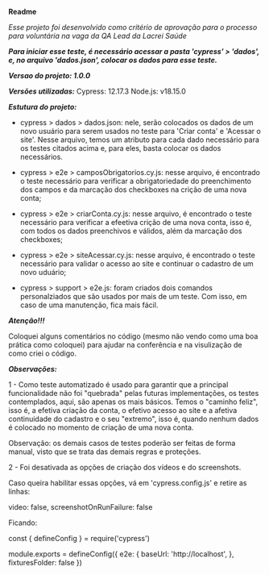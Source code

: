 **Readme**

*Esse projeto foi desenvolvido como critério de aprovação para o processo para voluntária na vaga da QA Lead da Lacrei Saúde*

***Para iniciar esse teste, é necessário acessar a pasta 'cypress' > 'dados', e, no arquivo 'dados.json', colocar os dados para esse teste.***

***Versao do projeto: 1.0.0***

***Versões utilizadas:***
  Cypress: 12.17.3
  Node.js: v18.15.0

***Estutura do projeto:***

- cypress > dados > dados.json: nele, serão colocados os dados de um novo usuário para serem usados no teste para 'Criar conta' e 'Acessar o site'. Nesse arquivo, temos um atributo para cada dado necessário para os testes citados acima e, para eles, basta colocar os dados necessários.

- cypress > e2e > camposObrigatorios.cy.js: nesse arquivo, é encontrado o teste necessário para verificar a obrigatoriedade do preenchimento dos campos e da marcação dos checkboxes na crição de uma nova conta;

- cypress > e2e > criarConta.cy.js: nesse arquivo, é encontrado o teste necessário para verificar a efeetiva crição de uma nova conta, isso é, com todos os dados preenchivos e válidos, além da marcação dos checkboxes;

- cypress > e2e > siteAcessar.cy.js: nesse arquivo, é encontrado o teste necessário para validar o acesso ao site e continuar o cadastro de um novo uduário;

- cypress > support > e2e.js: foram criados dois comandos personalziados que são usados por mais de um teste. Com isso, em caso de uma manutenção, fica mais fácil.

***Atenção!!!***

Coloquei alguns comentários no código (mesmo não vendo como uma boa prática como coloquei) para ajudar na conferência e na visulização de como criei o código.

***Observações:***

1 - Como teste automatizado é usado para garantir que a principal funcionalidade não foi "quebrada" pelas futuras implementações, os testes contemplados, aqui, são apenas os mais básicos. Temos o "caminho feliz", isso é, a efetiva criação da conta, o efetivo acesso ao site e a afetiva continuidade do cadastro e o seu "extremo", isso é, quando nenhum dados é colocado no momento de criação de uma nova conta.

Observação: os demais casos de testes poderão ser feitas de forma manual, visto que se trata das demais regras e proteções.

2 - Foi desativada as opções de criação dos vídeos e do screenshots.

Caso queira habilitar essas opções, vá em 'cypress.config.js' e retire as linhas:

  video: false,
  screenshotOnRunFailure: false

Ficando:

const { defineConfig } = require('cypress')

module.exports = defineConfig({
  e2e: {
    baseUrl: 'http://localhost',
  },
  fixturesFolder: false
})